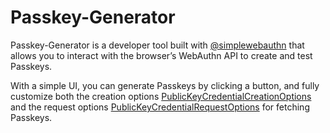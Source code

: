 # Passkey-Generator
Passkey-Generator is a developer tool built with [@simplewebauthn](https://simplewebauthn.dev/) that allows you to interact with the browser’s WebAuthn API to create and test Passkeys.

With a simple UI, you can generate Passkeys by clicking a button, and fully customize both the creation options [PublicKeyCredentialCreationOptions](https://developer.mozilla.org/en-US/docs/Web/API/PublicKeyCredentialCreationOptions) and the request options [PublicKeyCredentialRequestOptions](https://developer.mozilla.org/en-US/docs/Web/API/PublicKeyCredentialRequestOptions) for fetching Passkeys.